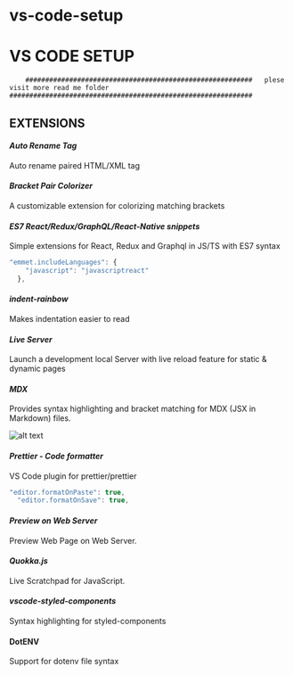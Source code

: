 # vs-code-setup 
# VS CODE SETUP
        #########################################################   plese visit more read me folder       #############################################################
## EXTENSIONS


#### _Auto Rename Tag_

Auto rename paired HTML/XML tag

#### _Bracket Pair Colorizer_

A customizable extension for colorizing matching brackets

#### _ES7 React/Redux/GraphQL/React-Native snippets_

Simple extensions for React, Redux and Graphql in JS/TS with ES7 syntax

```javascript
"emmet.includeLanguages": {
    "javascript": "javascriptreact"
  },
```

#### _indent-rainbow_

Makes indentation easier to read

#### _Live Server_

Launch a development local Server with live reload feature for static & dynamic pages

#### _MDX_

Provides syntax highlighting and bracket matching for MDX (JSX in Markdown) files.

![alt text](./2-ext.png)

#### _Prettier - Code formatter_

VS Code plugin for prettier/prettier

```javascript
"editor.formatOnPaste": true,
  "editor.formatOnSave": true,
```

#### _Preview on Web Server_

Preview Web Page on Web Server.

#### _Quokka.js_

Live Scratchpad for JavaScript.


#### _vscode-styled-components_

Syntax highlighting for styled-components

#### DotENV

Support for dotenv file syntax

